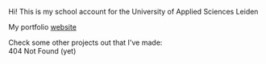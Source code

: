 Hi!
This is my school account for the University of Applied Sciences Leiden

My portfolio [website](www.julianbakx.nl)

Check some other projects out that I've made: \
404 Not Found (yet)
